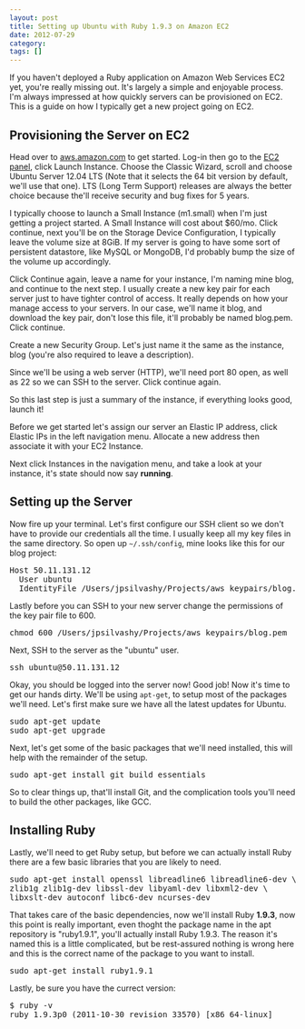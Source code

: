 ```yaml
---
layout: post
title: Setting up Ubuntu with Ruby 1.9.3 on Amazon EC2
date: 2012-07-29
category: 
tags: []
---
```


If you haven't deployed a Ruby application on Amazon Web Services EC2 yet, you're really missing out. It's largely a simple and enjoyable process. I'm always impressed at how quickly servers can be provisioned on EC2. This is a guide on how I typically get a new project going on EC2.

## Provisioning the Server on EC2

Head over to [aws.amazon.com](http://aws.amazon.com) to get started. Log-in then go to the [EC2 panel](https://console.aws.amazon.com/ec2/), click Launch Instance. Choose the Classic Wizard, scroll and choose Ubuntu Server 12.04 LTS (Note that it selects the 64 bit version by default, we'll use that one). LTS (Long Term Support) releases are always the better choice because the'll receive security and bug fixes for 5 years.

I typically choose to launch a Small Instance (m1.small) when I'm just getting a project started. A Small Instance will cost about $60/mo. Click continue, next you'll be on the Storage Device Configuration, I typically leave the volume size at 8GiB. If my server is going to have some sort of persistent datastore, like MySQL or MongoDB, I'd probably bump the size of the volume up accordingly.

Click Continue again, leave a name for your instance, I'm naming mine blog, and continue to the next step. I usually create a new key pair for each server just to have tighter control of access. It really depends on how your manage access to your servers. In our case, we'll name it blog, and download the key pair, don't lose this file, it'll probably be named blog.pem. Click continue.

Create a new Security Group. Let's just name it the same as the instance, blog (you're also required to leave a description).

Since we'll be using a web server (HTTP), we'll need port 80 open, as well as 22 so we can SSH to the server. Click continue again.

So this last step is just a summary of the instance, if everything looks good, launch it!

Before we get started let's assign our server an Elastic IP address, click Elastic IPs in the left navigation menu. Allocate a new address then associate it with your EC2 Instance. 

Next click Instances in the navigation menu, and take a look at your instance, it's state should now say **running**.

## Setting up the Server

Now fire up your terminal. Let's first configure our SSH client so we don't have to provide our credentials all the time. I usually keep all my key files in the same directory. So open up `~/.ssh/config`, mine looks like this for our blog project:

<pre class="prettyprint">
Host 50.11.131.12
  User ubuntu
  IdentityFile /Users/jpsilvashy/Projects/aws_keypairs/blog.pem
</pre>

Lastly before you can SSH to your new server change the permissions of the key pair file to 600.

<pre class="prettyprint">
chmod 600 /Users/jpsilvashy/Projects/aws_keypairs/blog.pem
</pre>

Next, SSH to the server as the "ubuntu" user.

<pre class="prettyprint">
ssh ubuntu@50.11.131.12
</pre>

Okay, you should be logged into the server now! Good job! Now it's time to get our hands dirty. We'll be using `apt-get`, to setup most of the packages we'll need. Let's first make sure we have all the latest updates for Ubuntu.

<pre class="prettyprint">
sudo apt-get update
sudo apt-get upgrade
</pre>

Next, let's get some of the basic packages that we'll need installed, this will help with the remainder of the setup.

<pre class="prettyprint">
sudo apt-get install git build essentials
</pre>

So to clear things up, that'll install Git, and the complication tools you'll need to build the other packages, like GCC.

## Installing Ruby

Lastly, we'll need to get Ruby setup, but before we can actually install Ruby there are a few basic libraries that you are likely to need.

<pre class="prettyprint">
sudo apt-get install openssl libreadline6 libreadline6-dev \
zlib1g zlib1g-dev libssl-dev libyaml-dev libxml2-dev \
libxslt-dev autoconf libc6-dev ncurses-dev
</pre>

That takes care of the basic dependencies, now we'll install Ruby **1.9.3**, now this point is really important, even thoght the package name in the apt repository is "ruby1.9.1", you'll actually install Ruby 1.9.3. The reason it's named this is a little complicated, but be rest-assured nothing is wrong here and this is the correct name of the package to you want to install.

<pre class="prettyprint">
sudo apt-get install ruby1.9.1
</pre>

Lastly, be sure you have the currect version:

<pre class="prettyprint">
$ ruby -v
ruby 1.9.3p0 (2011-10-30 revision 33570) [x86_64-linux]
</pre>











